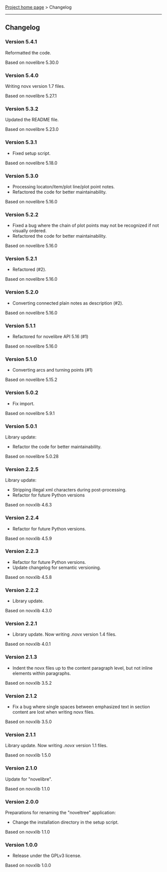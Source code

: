 [Project home page](../) > Changelog

------------------------------------------------------------------------

## Changelog


### Version 5.4.1

Reformatted the code.

Based on novelibre 5.30.0


### Version 5.4.0

Writing novx version 1.7 files.

Based on novelibre 5.27.1


### Version 5.3.2

Updated the README file.

Based on novelibre 5.23.0


### Version 5.3.1

- Fixed setup script.

Based on novelibre 5.18.0


### Version 5.3.0

- Processing locaton/item/plot line/plot point notes. 
- Refactored the code for better maintainability.

Based on novelibre 5.16.0


### Version 5.2.2

- Fixed a bug where the chain of plot points may not be recognized if not visually ordered. 
- Refactored the code for better maintainability.

Based on novelibre 5.16.0


### Version 5.2.1

- Refactored (#2).

Based on novelibre 5.16.0


### Version 5.2.0

- Converting connected plain notes as description (#2).

Based on novelibre 5.16.0


### Version 5.1.1

- Refactored for novelibre API 5.16 (#1)

Based on novelibre 5.16.0


### Version 5.1.0

- Converting arcs and turning points (#1)

Based on novelibre 5.15.2


### Version 5.0.2

- Fix import.

Based on novelibre 5.9.1

### Version 5.0.1

Library update:
- Refactor the code for better maintainability.

Based on novelibre 5.0.28

### Version 2.2.5

Library update:
- Stripping illegal xml characters during post-processing.
- Refactor for future Python versions

Based on novxlib 4.6.3

### Version 2.2.4

- Refactor for future Python versions.

Based on novxlib 4.5.9

### Version 2.2.3

- Refactor for future Python versions.
- Update changelog for semantic versioning.

Based on novxlib 4.5.8

### Version 2.2.2

- Library update.

Based on novxlib 4.3.0

### Version 2.2.1

- Library update. Now writing *.novx* version 1.4 files.

Based on novxlib 4.0.1

### Version 2.1.3

- Indent the novx files up to the content paragraph level, but not inline elements within paragraphs.

Based on novxlib 3.5.2

### Version 2.1.2

- Fix a bug where single spaces between emphasized text in section content are lost when writing novx files.

Based on novxlib 3.5.0

### Version 2.1.1

Library update.
Now writing *.novx* version 1.1 files. 

Based on novxlib 1.5.0

### Version 2.1.0

Update for "novelibre".

Based on novxlib 1.1.0

### Version 2.0.0

Preparations for renaming the "noveltree" application:
- Change the installation directory in the setup script.

Based on novxlib 1.1.0

### Version 1.0.0

- Release under the GPLv3 license.

Based on novxlib 1.0.0
